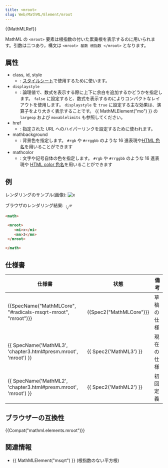 ```yaml
---
title: <mroot>
slug: Web/MathML/Element/mroot
---
```

{{MathMLRef}}

MathML の `<mroot>` 要素は根指数の付いた累乗根を表示するのに用いられます。引数は二つあり，構文は `<mroot> 基数 根指数 </mroot>` となります。

## 属性

- class, id, style
  - : [スタイルシート](/ja/docs/Web/CSS)で使用するために使います。
- `displaystyle`
  - : 論理値で、数式を表示する際に上下に余白を追加するかどうかを指定します。 `false` に設定すると、数式を表示するのによりコンパクトなレイアウトを使用します。 `displaystyle` を `true` に設定する主な効果は、演算子をより大きく表示することです。 {{ MathMLElement("mo") }} の `largeop` および `movablelimits` も参照してください。
- href
  - : 指定された URL へのハイパーリンクを設定するために使われます。
- mathbackground
  - : 背景色を指定します。 `#rgb` や `#rrggbb` のような 16 進表現や[HTML 色名](/ja/docs/CSS/color_value#Color_Keywords)を用いることができます
- mathcolor
  - : 文字や記号自体の色を指定します。 `#rgb` や `#rrggbb` のような 16 進表現や [HTML color 色名](/ja/docs/CSS/color_value#Color_Keywords)を用いることができます

## 例

レンダリングのサンプル(画像): ![x](mroot.png)

ブラウザのレンダリング結果: <math><mroot><mi>x</mi> <mn>3</mn></mroot></math>

```html
<math>

 <mroot>
    <mi>x</mi>
    <mn>3</mn>
 </mroot>

</math>
```

## 仕様書

| 仕様書                                                                               | 状態                             | 備考       |
| ------------------------------------------------------------------------------------ | -------------------------------- | ---------- |
| {{SpecName("MathMLCore", "#radicals-msqrt-mroot", "mroot")}}     | {{Spec2("MathMLCore")}} | 草稿の仕様 |
| {{ SpecName('MathML3', 'chapter3.html#presm.mroot', 'mroot') }} | {{ Spec2('MathML3') }}     | 現在の仕様 |
| {{ SpecName('MathML2', 'chapter3.html#presm.mroot', 'mroot') }} | {{ Spec2('MathML2') }}     | 初回定義   |

## ブラウザーの互換性

{{Compat("mathml.elements.mroot")}}

## 関連情報

- {{ MathMLElement("msqrt") }} (根指数のない平方根)
